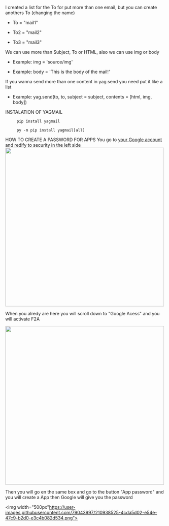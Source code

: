 
I created a list for the To for put more than one email, but you can create anothers To (changing the name) 
<nav>
   <ul>
       <li><p>To = "mail1"</p></li>
       <li><p>To2 = "mail2"</p></li>
       <li><p>To3 = "mail3"</p></li>
    <ul>
</nav>
 We can use more than Subject, To or HTML, also we can use img or body
<nav>
   <ul>
       <li><p>Example: img = 'source/img'</p></li>
       <li><p>Example: body = 'This is the body of the mail!'</p></li>
    <ul>
</nav>
If you wanna send more than one content in yag.send you need put it like a list
 <nav>
   <ul>
       <li><p>Example: yag.send(to, to, subject = subject, contents = [html, img, body])</p></li>
    <ul>
</nav>   

INSTALATION OF YAGMAIL
```
     pip install yagmail
```
```
     py -m pip install yagmail[all]
```
    
HOW TO CREATE A PASSWORD FOR APPS
     You go to <a href="https://myaccount.google.com">your Google account</a> and redify to security in the left side
     <img width="500px" src="https://user-images.githubusercontent.com/79043997/210937973-9387d6d2-cbfc-4be6-9bfc-99d36c07e01a.png">
     <p>When you alredy are here you will scroll down to "Google Acess" and you will activate F2A</p>
     <img width="500px" src="https://user-images.githubusercontent.com/79043997/210938295-2ce1d271-386b-4818-b3a0-4422c572edb6.png">
     <p>Then you will go en the same box and go to the button "App password" and you will create a App then Google will give you the password</p>
     <img width="500px"https://user-images.githubusercontent.com/79043997/210938525-4cda5d02-e54e-47c9-b2d0-e3c4b082d534.png">
                                                                                                                             
                                                                                                                            


